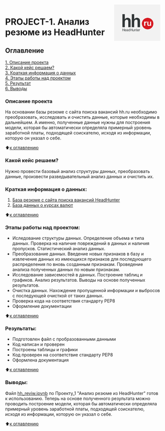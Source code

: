 <img align="right" src=./images/head_hunter.png width=150px height=30%> 

# PROJECT-1. Анализ резюме из HeadHunter      

## Оглавление  
[1. Описание проекта](https://github.com/Tatiana-Davydova/sf_data_science/tree/main/Skillfactory/PROJECT_1%20Head%20Hunter/README.md#Описание-проекта)  
[2. Какой кейс решаем?](https://github.com/Tatiana-Davydova/sf_data_science/tree/main/Skillfactory/PROJECT_1%20Head%20Hunter/README.md#Какой-кейс-решаем?)  
[3. Краткая информация о данных](https://github.com/Tatiana-Davydova/sf_data_science/tree/main/Skillfactory/PROJECT_1%20Head%20Hunter/README.md#Краткая-информация-о-данных:)  
[4. Этапы работы над проектом](https://github.com/Tatiana-Davydova/sf_data_science/tree/main/Skillfactory/PROJECT_1%20Head%20Hunter/README.md#Этапы-работы-над-проектом:)  
[5. Результат](https://github.com/Tatiana-Davydova/sf_data_science/tree/main/Skillfactory/PROJECT_1%20Head%20Hunter/README.md#Результаты:)    
[6. Выводы](https://github.com/Tatiana-Davydova/sf_data_science/tree/main/Skillfactory/PROJECT_1%20Head%20Hunter/README.md#Выводы:) 

### Описание проекта    
На основании базы резюме с сайта поиска вакансий hh.ru необходимо преобразовать, исследовать и очистить данные, которые необходимы в дальнейшем. А именно, полученные данные нужны для построения модели, которая бы автоматически определяла примерный уровень заработной платы, подходящей соискателю, исходя из информации, которую он указал о себе.

:arrow_up:[к оглавлению](https://github.com/Tatiana-Davydova/sf_data_science/tree/main/Skillfactory/PROJECT_1%20Head%20Hunter/README.md#Оглавление)


### Какой кейс решаем?    
Нужно провести базовый анализ структуры данных, преобразовать данные, произвести разведывательный анализ данных и очистить их.

### Краткая информация о данных:
1. [База резюме с сайта поиска вакансий HeadHunter](https://drive.google.com/file/d/1SOdm0AU5Zq36P7ZKK_5a1CBENLn-Ng-c/view?usp=share_link)
2. [База данных о курсах валют](https://drive.google.com/file/d/1zj62_LAa_NGBbskJoGI2ecv6yeK345l7/view?usp=share_link)
  
:arrow_up:[к оглавлению](https://github.com/Tatiana-Davydova/sf_data_science/tree/main/Skillfactory/PROJECT_1%20Head%20Hunter/README.md#Оглавление)


### Этапы работы над проектом:  
- Иследование структуры данных. Определение объема и типа данных. Проверка на наличие повреждений в данных и наличия пропусков. Статистический анализ данных.
- Преобразование данных. Введение новых признаков в базу и извлечение данных из имеющихся признаков для последующего распределения по вновь созданным признакам. Проведение анализа полученных данных по новым признакам.
- Исследование зависемостей в данных. Построение таблиц и графиков. Анализ результатов. Выводы на основе полученных результатов.
- Очистка данных. Нахождение пропущенной информации и выбросов с последующей очисткой от таких данных.
- Проверка кода на соответствия стандарту PEP8
- Оформление документации

:arrow_up:[к оглавлению](https://github.com/Tatiana-Davydova/sf_data_science/tree/main/Skillfactory/PROJECT_1%20Head%20Hunter/README.md#Оглавление)


### Результаты:  
- Подготовлен файл с пробразованными данными
- Код написан и проверен
- Построены таблицы и графики
- Код проверен на соответствие стандарту PEP8
- Оформлена документация

:arrow_up:[к оглавлению](https://github.com/Tatiana-Davydova/sf_data_science/tree/main/Skillfactory/PROJECT_1%20Head%20Hunter/README.md#Оглавление)


### Выводы:  
Файл [hh_reviw.ipynb](https://github.com/Tatiana-Davydova/sf_data_science/tree/main/Skillfactory/PROJECT_1%20Head%20Hunter/hh_review.ipynb) по Проекту_1 "Анализ резюме из HeadHunter" готов к использованию. 
Теперь на основе полученного результата можно проводить построение модели, которая бы автоматически определяла примерный уровень заработной платы, подходящей соискателю, исходя из информации, которую он указал о себе.

:arrow_up:[к оглавлению](https://github.com/Tatiana-Davydova/sf_data_science/tree/main/Skillfactory/PROJECT_1%20Head%20Hunter/README.md#Оглавление)